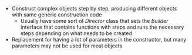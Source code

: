 - Construct complex objects step by step, producing different objects with same generic construction code
	- Usually have some sort of *Director* class that sets the *Builder* interface that contains functions with steps and runs the necessary steps depending on what needs to be created
- Replacement for having a lot of parameters in the constructor, but many parameters may not be used for most objects